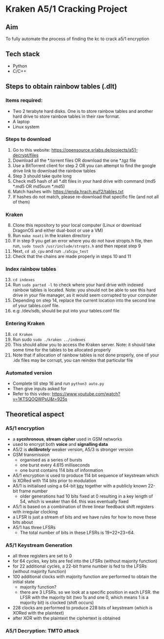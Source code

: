 # Kraken A5/1 Cracking Project

## Aim 
To fully automate the process of finding the kc to crack a5/1 encryption

## Tech stack
- Python
- C/C++

## Steps to obtain rainbow tables (.dlt)
### Items required:
- Two 2 terabyte hard disks. One is to store rainbow tables and another hard drive to store rainbow tables in their raw format.
- A laptop
- Linux system
### Steps to download
1. Go to this website: https://opensource.srlabs.de/projects/a51-decrypt/files
2. Download all the *.torrent files OR download the one *.tgz file
3. Use a BitTorrent client for step 2 OR you can attempt to find the google drive link to download the rainbow tables
4. Step 3 should take quite long
5. Check md5 hash of all *.dlt files in your hard drive with command (md5 *.md5 OR md5sum *.md5)
6. Match hashes with: https://jenda.hrach.eu/f2/tables.txt
7. If hashes do not match, please re-download that specific file (and not all of them)
### Kraken
8. Clone this repository to your local computer (Linux or download DragonOS and either dual-boot or use a VM)
9. Run `make noati` in the kraken directory
10. If in step 9 you get an error where you do not have stropts.h file, then run, `sudo touch /usr/include/stropts.h` and then repeat step 9
11. Next, `cd a5_cpu` and run `./a5cpu_test`
12. Check that the chains are made properly in steps 10 and 11
### Index rainbow tables
13. `cd indexes`
14. Run `sudo parted -l` to check where your hard drive with indexed rainbow tables is located. Note: you should not be able to see this hard drive in your file manager, as it would seem corrupted to your computer
15. Depending on step 14, replace the current location into the second line of your tables.conf file.
16. e.g: /dev/sdb, should be put into your tables.conf file
### Entering Kraken
18. `cd Kraken`
19. Run sudo `sudo ./kraken ../indexes`
20. This should allow you to access the Kraken server. Note: it should take some time for the tables to be allocated properly
21. Note that if allocation of rainbow tables is not done properly, one of your .idx files may be corrupt, you can reindex that particular file
### Automated version
- Complete till step 16 and run `python3 auto.py`
- Then give inputs asked for
- Refer to this video: https://www.youtube.com/watch?v=1KTSQOQWPsU&t=925s

## Theoretical aspect
### A5/1 encryption
- a **sycnhronous**, **stream** **cipher** used in GSM networks
- used to encrypt both **********voice********** and ******************************signalling data******************************
- A5/2 is ***********delibrately*********** weaker version, A5/3 is stronger version
- GSM transmission
    - organised as a series of bursts
    - one burst every 4.615 milliseconds
    - one burst contains 114 bits of information
- A5/1 encryption is used to produce 114 bit sequence of keystream which is XORed with 114 bits prior to modulation
- A5/1 is initialised using a 64-bit [key](https://en.wikipedia.org/wiki/Key_(cryptography)) together with a publicly known 22-bit frame number
    - older generations had 10 bits fixed at 0 resulting in a key length of 54, which is weaker than 64. this was eventually fixed
- A5/1 is based on a combination of three linear feedback shift registers with irregular clocking
- a LFSR is just a stream of bits and we have rules for how to move these bits about
- A5/1 has three LFSRs
    - The total number of bits in these LFSRs is 19+22+23=64.

### A5/1 Keystream Generation
- all three registers are set to 0
- for 64 cycles, key bits are fed into the LFSRs (without majority function)
- for 22 additional cycles, a 22-bit frame number is fed to the LFSRs (without majority function)
- 100 additional clocks with majority function are performed to obtain the initial state
    - majority function?
    - there are 3 LFSRs. so we look at a specific position in each LFSR. the LFSR with the majority bit (two 1s and one 0, which means 1 is a majority bit) is clocked (shift occurs)
- 228 clocks are performed to produce 228 bits of keystream (which is XORed with the plaintext)
- after XOR with the plaintext the ciphertext is obtained

### A5/1 Decryption: TMTO attack
